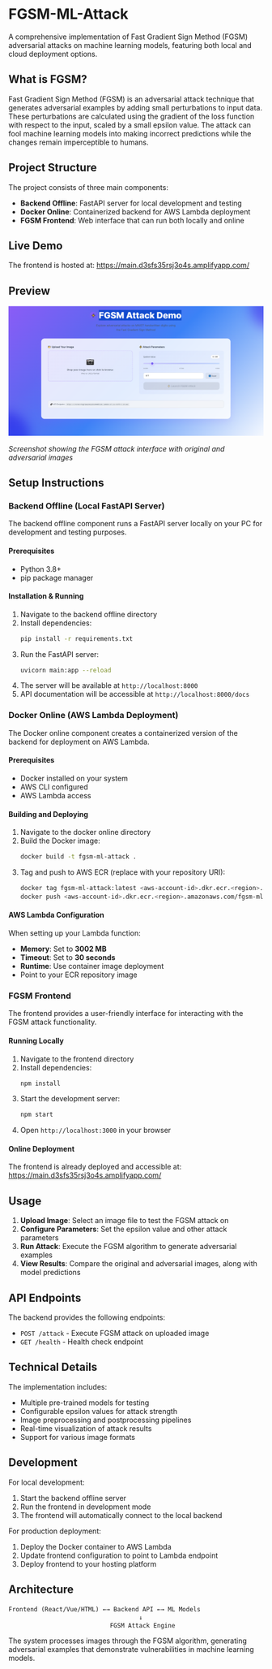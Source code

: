 # FGSM-ML-Attack

A comprehensive implementation of Fast Gradient Sign Method (FGSM) adversarial attacks on machine learning models, featuring both local and cloud deployment options.

## What is FGSM?

Fast Gradient Sign Method (FGSM) is an adversarial attack technique that generates adversarial examples by adding small perturbations to input data. These perturbations are calculated using the gradient of the loss function with respect to the input, scaled by a small epsilon value. The attack can fool machine learning models into making incorrect predictions while the changes remain imperceptible to humans.

## Project Structure

The project consists of three main components:

- **Backend Offline**: FastAPI server for local development and testing
- **Docker Online**: Containerized backend for AWS Lambda deployment
- **FGSM Frontend**: Web interface that can run both locally and online

## Live Demo

The frontend is hosted at: https://main.d3sfs35rsj3o4s.amplifyapp.com/

## Preview

![FGSM Attack Demo](preview.png)

*Screenshot showing the FGSM attack interface with original and adversarial images*

## Setup Instructions

### Backend Offline (Local FastAPI Server)

The backend offline component runs a FastAPI server locally on your PC for development and testing purposes.

#### Prerequisites
- Python 3.8+
- pip package manager

#### Installation & Running
1. Navigate to the backend offline directory
2. Install dependencies:
   ```bash
   pip install -r requirements.txt
   ```
3. Run the FastAPI server:
   ```bash
   uvicorn main:app --reload
   ```
4. The server will be available at `http://localhost:8000`
5. API documentation will be accessible at `http://localhost:8000/docs`

### Docker Online (AWS Lambda Deployment)

The Docker online component creates a containerized version of the backend for deployment on AWS Lambda.

#### Prerequisites
- Docker installed on your system
- AWS CLI configured
- AWS Lambda access

#### Building and Deploying
1. Navigate to the docker online directory
2. Build the Docker image:
   ```bash
   docker build -t fgsm-ml-attack .
   ```
3. Tag and push to AWS ECR (replace with your repository URI):
   ```bash
   docker tag fgsm-ml-attack:latest <aws-account-id>.dkr.ecr.<region>.amazonaws.com/fgsm-ml-attack:latest
   docker push <aws-account-id>.dkr.ecr.<region>.amazonaws.com/fgsm-ml-attack:latest
   ```

#### AWS Lambda Configuration
When setting up your Lambda function:
- **Memory**: Set to **3002 MB**
- **Timeout**: Set to **30 seconds**
- **Runtime**: Use container image deployment
- Point to your ECR repository image

### FGSM Frontend

The frontend provides a user-friendly interface for interacting with the FGSM attack functionality.

#### Running Locally
1. Navigate to the frontend directory
2. Install dependencies:
   ```bash
   npm install
   ```
3. Start the development server:
   ```bash
   npm start
   ```
4. Open `http://localhost:3000` in your browser

#### Online Deployment
The frontend is already deployed and accessible at:
https://main.d3sfs35rsj3o4s.amplifyapp.com/

## Usage

1. **Upload Image**: Select an image file to test the FGSM attack on
2. **Configure Parameters**: Set the epsilon value and other attack parameters
3. **Run Attack**: Execute the FGSM algorithm to generate adversarial examples
4. **View Results**: Compare the original and adversarial images, along with model predictions

## API Endpoints

The backend provides the following endpoints:

- `POST /attack` - Execute FGSM attack on uploaded image
- `GET /health` - Health check endpoint

## Technical Details

The implementation includes:
- Multiple pre-trained models for testing
- Configurable epsilon values for attack strength
- Image preprocessing and postprocessing pipelines
- Real-time visualization of attack results
- Support for various image formats

## Development

For local development:
1. Start the backend offline server
2. Run the frontend in development mode
3. The frontend will automatically connect to the local backend

For production deployment:
1. Deploy the Docker container to AWS Lambda
2. Update frontend configuration to point to Lambda endpoint
3. Deploy frontend to your hosting platform

## Architecture

```
Frontend (React/Vue/HTML) ←→ Backend API ←→ ML Models
                                    ↓
                            FGSM Attack Engine
```

The system processes images through the FGSM algorithm, generating adversarial examples that demonstrate vulnerabilities in machine learning models.

